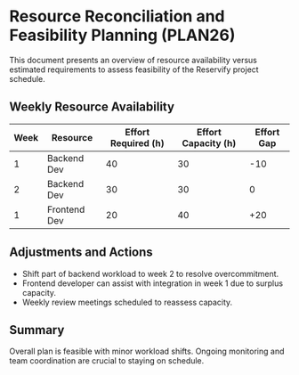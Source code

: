 # Resource Reconciliation and Feasibility Planning (PLAN26)

This document presents an overview of resource availability versus estimated requirements to assess feasibility of the Reservify project schedule.

## Weekly Resource Availability

| Week | Resource     | Effort Required (h) | Effort Capacity (h) | Effort Gap |
|------|--------------|---------------------|----------------------|------------|
| 1    | Backend Dev  | 40                  | 30                   | -10        |
| 2    | Backend Dev  | 30                  | 30                   | 0          |
| 1    | Frontend Dev | 20                  | 40                   | +20        |

## Adjustments and Actions

- Shift part of backend workload to week 2 to resolve overcommitment.
- Frontend developer can assist with integration in week 1 due to surplus capacity.
- Weekly review meetings scheduled to reassess capacity.

## Summary

Overall plan is feasible with minor workload shifts. Ongoing monitoring and team coordination are crucial to staying on schedule.
